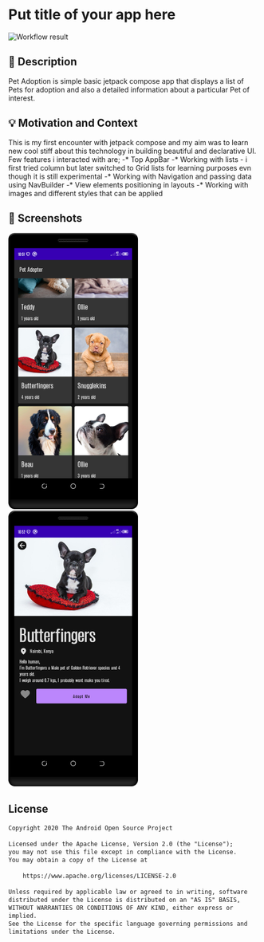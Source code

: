 # Put title of your app here

<!--- Replace <OWNER> with your Github Username and <REPOSITORY> with the name of your repository. -->
<!--- You can find both of these in the url bar when you open your repository in github. -->
![Workflow result](https://github.com/DanielWaiguru91/Pet-Adoption/workflows/Check/badge.svg)


## :scroll: Description
<!--- Describe your app in one or two sentences -->
Pet Adoption is simple basic jetpack compose app that displays a list of Pets for adoption and also
a detailed information about a particular Pet of interest.


## :bulb: Motivation and Context
<!--- Optionally point readers to interesting parts of your submission. -->
<!--- What are you especially proud of? -->
This is my first encounter with jetpack compose and my aim was to learn new cool stiff about this
technology in building beautiful and declarative UI.
Few features i interacted with are;
-* Top AppBar
-* Working with lists - i first tried column but later switched to Grid lists for learning purposes
   evn though it is still experimental
-* Working with Navigation and passing data using NavBuilder
-* View elements positioning in layouts
-* Working with images and different styles that can be applied


## :camera_flash: Screenshots
<!-- You can add more screenshots here if you like -->
<img src="/results/screenshot_1.png" width="260">&emsp;<img src="/results/screenshot_2.png" width="260">

## License
```
Copyright 2020 The Android Open Source Project

Licensed under the Apache License, Version 2.0 (the "License");
you may not use this file except in compliance with the License.
You may obtain a copy of the License at

    https://www.apache.org/licenses/LICENSE-2.0

Unless required by applicable law or agreed to in writing, software
distributed under the License is distributed on an "AS IS" BASIS,
WITHOUT WARRANTIES OR CONDITIONS OF ANY KIND, either express or implied.
See the License for the specific language governing permissions and
limitations under the License.
```